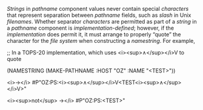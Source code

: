  

*Strings* in *pathname* component values never contain special *characters* that represent separation between *pathname* fields, such as *slash* in Unix *filenames*. Whether separator *characters* are permitted as part of a *string* in a *pathname* component is *implementation-defined*; however, if the *implementation* does permit it, it must arrange to properly “quote” the character for the *file system* when constructing a *namestring*. For example, 

;; In a TOPS-20 implementation, which uses &#60;i&#62;&#60;sup&#62;∧&#60;/sup&#62;&#60;/i&#62;V to quote 

(NAMESTRING (MAKE-PATHNAME :HOST "OZ" :NAME "&#60;TEST&#62;")) 

&#60;i&#62;→&#60;/i&#62; #P"OZ:PS:&#60;i&#62;&#60;sup&#62;∧&#60;/sup&#62;&#60;/i&#62;V&#60;TEST&#60;i&#62;&#60;sup&#62;∧&#60;/sup&#62;&#60;/i&#62;V&#62;" 

&#60;i&#62;&#60;sup&#62;not&#60;/sup&#62; →&#60;/i&#62; #P"OZ:PS:&#60;TEST&#62;" 

